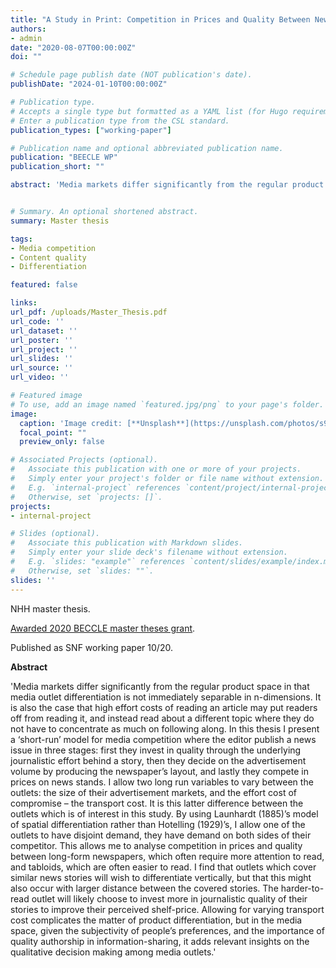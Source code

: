 ```yaml
---
title: "A Study in Print: Competition in Prices and Quality Between Newspapers and Magazines"
authors:
- admin
date: "2020-08-07T00:00:00Z"
doi: ""

# Schedule page publish date (NOT publication's date).
publishDate: "2024-01-10T00:00:00Z"

# Publication type.
# Accepts a single type but formatted as a YAML list (for Hugo requirements).
# Enter a publication type from the CSL standard.
publication_types: ["working-paper"]

# Publication name and optional abbreviated publication name.
publication: "BEECLE WP"
publication_short: ""

abstract: 'Media markets differ significantly from the regular product space in that media outlet differentiation is not immediately separable in n-dimensions. It is also the case that high effort costs of reading an article may put readers off from reading it, and instead read about a different topic where they do not have to concentrate as much on following along. In this thesis I present a ‘short-run’ model for media competition where the editor publish a news issue in three stages: first they invest in quality through the underlying journalistic effort behind a story, then they decide on the advertisement volume by producing the newspaper’s layout, and lastly they compete in prices on news stands. I allow two long run variables to vary between the outlets: the size of their advertisement markets, and the effort cost of compromise – the transport cost. It is this latter difference between the outlets which is of interest in this study. By using Launhardt (1885)’s model of spatial differentiation rather than Hotelling (1929)’s, I allow one of the outlets to have disjoint demand, they have demand on both sides of their competitor. This allows me to analyse competition in prices and quality between long-form newspapers, which often require more attention to read, and tabloids, which are often easier to read. I find that outlets which cover similar news stories will wish to differentiate vertically, but that this might also occur with larger distance between the covered stories. The harder-to-read outlet will likely choose to invest more in journalistic quality of their stories to improve their perceived shelf-price. Allowing for varying transport cost complicates the matter of product differentiation, but in the media space, given the subjectivity of people’s preferences, and the importance of quality authorship in information-sharing, it adds relevant insights on the qualitative decision making among media outlets.'


# Summary. An optional shortened abstract.
summary: Master thesis

tags:
- Media competition
- Content quality
- Differentiation

featured: false

links:
url_pdf: /uploads/Master_Thesis.pdf
url_code: ''
url_dataset: ''
url_poster: ''
url_project: ''
url_slides: ''
url_source: ''
url_video: ''

# Featured image
# To use, add an image named `featured.jpg/png` to your page's folder. 
image:
  caption: 'Image credit: [**Unsplash**](https://unsplash.com/photos/s9CC2SKySJM)'
  focal_point: ""
  preview_only: false

# Associated Projects (optional).
#   Associate this publication with one or more of your projects.
#   Simply enter your project's folder or file name without extension.
#   E.g. `internal-project` references `content/project/internal-project/index.md`.
#   Otherwise, set `projects: []`.
projects:
- internal-project

# Slides (optional).
#   Associate this publication with Markdown slides.
#   Simply enter your slide deck's filename without extension.
#   E.g. `slides: "example"` references `content/slides/example/index.md`.
#   Otherwise, set `slides: ""`.
slides: ''
---
```


NHH master thesis.

[Awarded 2020 BECCLE master theses grant](https://beccle.no/publications-2/master-theses/).

Published as SNF working paper 10/20.

**Abstract**

'Media markets differ significantly from the regular product space in that media outlet differentiation is not immediately separable in n-dimensions. It is also the case that high effort costs of reading an article may put readers off from reading it, and instead read about a different topic where they do not have to concentrate as much on following along. In this thesis I present a ‘short-run’ model for media competition where the editor publish a news issue in three stages: first they invest in quality through the underlying journalistic effort behind a story, then they decide on the advertisement volume by producing the newspaper’s layout, and lastly they compete in prices on news stands. I allow two long run variables to vary between the outlets: the size of their advertisement markets, and the effort cost of compromise – the transport cost. It is this latter difference between the outlets which is of interest in this study. By using Launhardt (1885)’s model of spatial differentiation rather than Hotelling (1929)’s, I allow one of the outlets to have disjoint demand, they have demand on both sides of their competitor. This allows me to analyse competition in prices and quality between long-form newspapers, which often require more attention to read, and tabloids, which are often easier to read. I find that outlets which cover similar news stories will wish to differentiate vertically, but that this might also occur with larger distance between the covered stories. The harder-to-read outlet will likely choose to invest more in journalistic quality of their stories to improve their perceived shelf-price. Allowing for varying transport cost complicates the matter of product differentiation, but in the media space, given the subjectivity of people’s preferences, and the importance of quality authorship in information-sharing, it adds relevant insights on the qualitative decision making among media outlets.'

